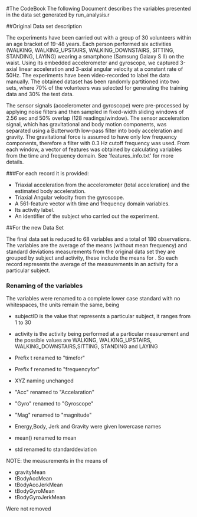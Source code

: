 #The CodeBook
The following Document describes the variables presented in the data set generated by run_analysis.r

##Original Data set description

The experiments have been carried out with a group of 30 volunteers within an age bracket of 19-48 years. Each person performed six activities (WALKING, WALKING_UPSTAIRS, WALKING_DOWNSTAIRS, SITTING, STANDING, LAYING) wearing a smartphone (Samsung Galaxy S II) on the waist. Using its embedded accelerometer and gyroscope, we captured 3-axial linear acceleration and 3-axial angular velocity at a constant rate of 50Hz. The experiments have been video-recorded to label the data manually. The obtained dataset has been randomly partitioned into two sets, where 70% of the volunteers was selected for generating the training data and 30% the test data. 

The sensor signals (accelerometer and gyroscope) were pre-processed by applying noise filters and then sampled in fixed-width sliding windows of 2.56 sec and 50% overlap (128 readings/window). The sensor acceleration signal, which has gravitational and body motion components, was separated using a Butterworth low-pass filter into body acceleration and gravity. The gravitational force is assumed to have only low frequency components, therefore a filter with 0.3 Hz cutoff frequency was used. From each window, a vector of features was obtained by calculating variables from the time and frequency domain. See 'features_info.txt' for more details. 

###For each record it is provided:

* Triaxial acceleration from the accelerometer (total acceleration) and the estimated body acceleration.
* Triaxial Angular velocity from the gyroscope. 
* A 561-feature vector with time and frequency domain variables. 
* Its activity label. 
* An identifier of the subject who carried out the experiment.

##For the new Data Set

The final data set is reduced to 68 variables and a total of 180 observations. The variables are the average of the means (without mean frequency) and standard deviations measurements from the original data set they are grouped by subject and activity, these include the means for . So each record represents the average of the measurements in an activity for a particular subject. 

### Renaming of the variables
The variables were renamed to a complete lower case standard with no whitespaces, the units remain the same, being

* subjectID is the value that represents a particular subject, it ranges from 1 to 30
* activity is the activity being performed at a particular measurement and the possible values are WALKING, WALKING_UPSTAIRS, WALKING_DOWNSTAIRS,SITTING, STANDING and LAYING

* Prefix t renamed to "timefor" 
* Prefix f renamed to "frequencyfor"
* XYZ naming unchanged
* "Acc" renamed to "Accelaration"
* "Gyro" renamed to "Gyroscope"
* "Mag" renamed to "magnitude"
* Energy,Body, Jerk and Gravity were given lowercase names
* mean() renamed to mean
* std renamed to standarddeviation

NOTE: the measurements in the means of 

* gravityMean
* tBodyAccMean
* tBodyAccJerkMean
* tBodyGyroMean
* tBodyGyroJerkMean

Were not removed
